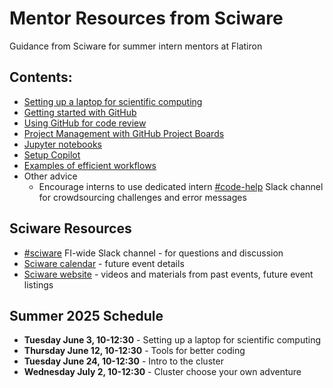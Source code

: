 # Mentor Resources from Sciware
Guidance from Sciware for summer intern mentors at Flatiron

## Contents:
- [Setting up a laptop for scientific computing](01-laptop-setup.md)
- [Getting started with GitHub](github-getting-started.md)
- [Using GitHub for code review](github-code-review.md)
- [Project Management with GitHub Project Boards](github-projects.md)
- [Jupyter notebooks](jupyter-notebooks.md)
- [Setup Copilot](copilot.md)
- [Examples of efficient workflows](efficient-workflows.md)
- Other advice
  - Encourage interns to use dedicated intern [#code-help](https://simonsfoundation.enterprise.slack.com/archives/C08SZK2C0TB) Slack channel for crowdsourcing challenges and error messages

## Sciware Resources
- [#sciware](https://simonsfoundation.slack.com/archives/CDU1EE9V5) FI-wide Slack channel - for questions and discussion
- [Sciware calendar](https://calendar.google.com/calendar/u/0?cid=Y18zZmQ4OTVlNjM3MzgzZmZhODM3YTRjNmUzMDQyYjA1OWNhYTAyOGE3M2M5YjdmZDk3ZWFjMTIyMmU5YzM2YzE0QGdyb3VwLmNhbGVuZGFyLmdvb2dsZS5jb20) - future event details
- [Sciware website](https://sciware.flatironinstitute.org/) - videos and materials from past events, future event listings

## Summer 2025 Schedule
- **Tuesday June 3, 10-12:30** - Setting up a laptop for scientific computing
- **Thursday June 12, 10-12:30** - Tools for better coding 
- **Tuesday June 24, 10-12:30** - Intro to the cluster
- **Wednesday July 2, 10-12:30** - Cluster choose your own adventure
